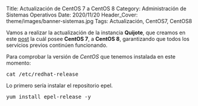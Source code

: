 Title: Actualización de CentOS 7 a CentOS 8
Category: Administración de Sistemas Operativos
Date: 2020/11/20
Header_Cover: theme/images/banner-sistemas.jpg
Tags: Actualización, CentOS7, CentOS8

Vamos a realizar la actualización de la instancia **Quijote**, que creamos en este [post](https://javierpzh.github.io/creacion-del-escenario-de-trabajo-en-openstack.html) la cuál posee **CentOS 7**, a **CentOS 8**, garantizando que todos los servicios previos continúen funcionando.



Para comprobar la versión de *CentOS* que tenemos instalada en este momento:

<pre>
cat /etc/redhat-release
</pre>

Lo primero sería instalar el repositorio epel.

<pre>
yum install epel-release -y
</pre>
